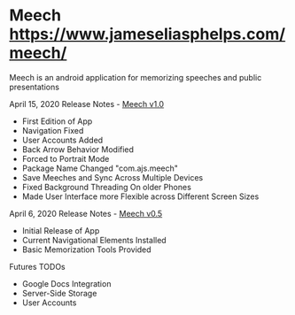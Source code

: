 # Meech https://www.jameseliasphelps.com/meech/
Meech is an android application for memorizing speeches and public presentations

April 15, 2020 Release Notes - <a href=https://github.com/Jime567/Meech/raw/master/Meechv1.0.apk> Meech v1.0 </a>
- First Edition of App 
- Navigation Fixed 
- User Accounts Added 
- Back Arrow Behavior Modified
- Forced to Portrait Mode 
- Package Name Changed "com.ajs.meech"
- Save Meeches and Sync Across Multiple Devices
- Fixed Background Threading On older Phones 
- Made User Interface more Flexible across Different Screen Sizes 

April 6, 2020 Release Notes - <a href=https://github.com/Jime567/Meech/raw/master/Meechv0.5.apk> Meech v0.5 </a>
- Initial Release of App 
- Current Navigational Elements Installed 
- Basic Memorization Tools Provided 
      
 Futures TODOs 
- Google Docs Integration 
- Server-Side Storage 
- User Accounts 
